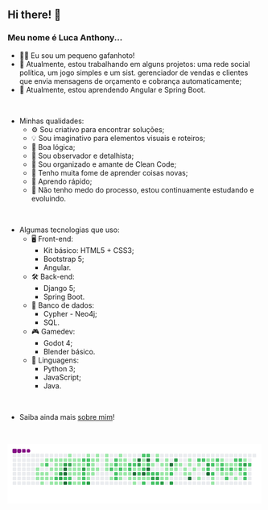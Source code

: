 ## Hi there! 👋
### Meu nome é Luca Anthony...

- 🦗🖖 Eu sou um pequeno gafanhoto!
- 🔭 Atualmente, estou trabalhando em alguns projetos: uma rede social política, um jogo simples e um sist. gerenciador de vendas e clientes que envia mensagens de orçamento e cobrança automaticamente;
- 🌱 Atualmente, estou aprendendo Angular e Spring Boot.
<br>

- Minhas qualidades:
  - ⚙️ Sou criativo para encontrar soluções;
  - 💡 Sou imaginativo para elementos visuais e roteiros;
  - 🧠 Boa lógica;
  - 👀 Sou observador e detalhista;
  - 🧹 Sou organizado e amante de Clean Code;
  - 📖 Tenho muita fome de aprender coisas novas;
  - 🤯 Aprendo rápido;
  - 💪 Não tenho medo do processo, estou continuamente estudando e evoluindo.
<br>

- Algumas tecnologias que uso:
  - 🖥️ Front-end:
    - Kit básico: HTML5 + CSS3;
    - Bootstrap 5;
    - Angular.
  - 🛠️ Back-end:
    - Django 5;
    - Spring Boot.
  - 💾 Banco de dados:
    - Cypher - Neo4j;
    - SQL.
  - 🎮 Gamedev:
    - Godot 4;
    - Blender básico.
  - 📝 Linguagens:
    - Python 3;
    - JavaScript;
    - Java.
<br>

- Saiba ainda mais [sobre mim](https://antth-luca.github.io/)!
<br>

![snake gif](https://github.com/antth-Luca/antth-Luca/blob/output/github-contribution-grid-snake.gif)
